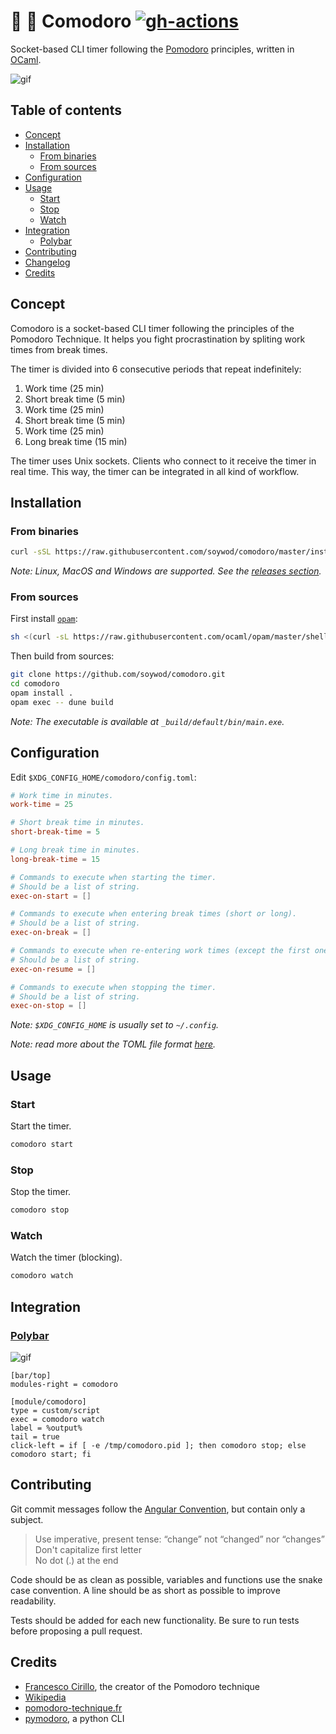 # 🍅 🐪 Comodoro [![gh-actions](https://github.com/soywod/comodoro/workflows/CI/badge.svg)](https://github.com/soywod/comodoro/actions?query=workflow%3ACI)

Socket-based CLI timer following the
[Pomodoro](https://en.wikipedia.org/wiki/Pomodoro_Technique) principles,
written in [OCaml](https://ocaml.org/index.fr.html).

![gif](https://user-images.githubusercontent.com/10437171/102267466-3c66c600-3f1a-11eb-8fef-8281a7c800f7.gif)

## Table of contents

* [Concept](#concept)
* [Installation](#installation)
  * [From binaries](#from-binaries)
  * [From sources](#from-sources)
* [Configuration](#configuration)
* [Usage](#usage)
  * [Start](#start)
  * [Stop](#stop)
  * [Watch](#watch)
* [Integration](#integration)
  * [Polybar](#polybar)
* [Contributing](#contributing)
* [Changelog](https://github.com/soywod/comodoro/blob/master/CHANGELOG.md#changelog)
* [Credits](#credits)

## Concept

Comodoro is a socket-based CLI timer following the principles of the Pomodoro
Technique. It helps you fight procrastination by spliting work times from break
times.

The timer is divided into 6 consecutive periods that repeat indefinitely:

1. Work time (25 min)
2. Short break time (5 min)
3. Work time (25 min)
4. Short break time (5 min)
5. Work time (25 min)
6. Long break time (15 min)

The timer uses Unix sockets. Clients who connect to it receive the timer in
real time. This way, the timer can be integrated in all kind of workflow.

## Installation

### From binaries

```bash
curl -sSL https://raw.githubusercontent.com/soywod/comodoro/master/install.sh | bash
```

*Note: Linux, MacOS and Windows are supported. See the [releases
section](https://github.com/soywod/comodoro/releases).*

### From sources

First install [`opam`](https://opam.ocaml.org/):

```bash
sh <(curl -sL https://raw.githubusercontent.com/ocaml/opam/master/shell/install.sh)
```

Then build from sources:

```bash
git clone https://github.com/soywod/comodoro.git
cd comodoro
opam install .
opam exec -- dune build
```

*Note: The executable is available at `_build/default/bin/main.exe`.*

## Configuration

Edit `$XDG_CONFIG_HOME/comodoro/config.toml`:

```toml
# Work time in minutes.
work-time = 25

# Short break time in minutes.
short-break-time = 5

# Long break time in minutes.
long-break-time = 15

# Commands to execute when starting the timer.
# Should be a list of string.
exec-on-start = []

# Commands to execute when entering break times (short or long).
# Should be a list of string.
exec-on-break = []

# Commands to execute when re-entering work times (except the first one).
# Should be a list of string.
exec-on-resume = []

# Commands to execute when stopping the timer.
# Should be a list of string.
exec-on-stop = []
```

*Note: `$XDG_CONFIG_HOME` is usually set to `~/.config`.*

*Note: read more about the TOML file format
[here](https://github.com/toml-lang/toml).*

## Usage

### Start

Start the timer.

```bash
comodoro start
```

### Stop

Stop the timer.

```bash
comodoro stop
```

### Watch

Watch the timer (blocking).

```bash
comodoro watch
```

## Integration

### [Polybar](https://github.com/polybar/polybar)

![gif](https://user-images.githubusercontent.com/10437171/102276187-bf8e1900-3f26-11eb-97b3-9571ccec8f81.gif)

```config
[bar/top]
modules-right = comodoro

[module/comodoro]
type = custom/script
exec = comodoro watch 
label = %output%
tail = true
click-left = if [ -e /tmp/comodoro.pid ]; then comodoro stop; else comodoro start; fi
```

## Contributing

Git commit messages follow the [Angular
Convention](https://gist.github.com/stephenparish/9941e89d80e2bc58a153), but
contain only a subject.

  > Use imperative, present tense: “change” not “changed” nor
  > “changes”<br>Don't capitalize first letter<br>No dot (.) at the end

Code should be as clean as possible, variables and functions use the snake case
convention. A line should be as short as possible to improve readability.

Tests should be added for each new functionality. Be sure to run tests before
proposing a pull request.

## Credits

- [Francesco Cirillo](https://francescocirillo.com/), the creator of the Pomodoro technique
- [Wikipedia](https://en.wikipedia.org/wiki/Pomodoro_Technique)
- [pomodoro-technique.fr](http://www.pomodoro-technique.fr/)
- [pymodoro](https://github.com/rogeralmeida/pymodoro), a python CLI
